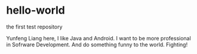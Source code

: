 # hello-world
the first test repository

Yunfeng Liang here, I like Java and Android.
I want to be more professional in Sofrware Development.
And do something funny to the world.
Fighting!
